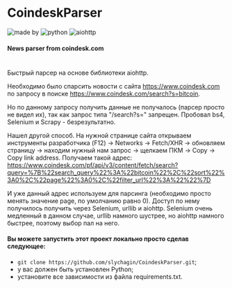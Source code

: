 # CoindeskParser
![made by](https://img.shields.io/badge/made_by-slychagin-green)
![python](https://img.shields.io/badge/python-v3.10.5-blue)
![aiohttp](https://img.shields.io/badge/aiohttp-v3.8.4-red)

#### News parser from coindesk.com
#
Быстрый парсер на основе библиотеки aiohttp.

Необходимо было спарсить новости с сайта https://www.coindesk.com
по запросу в поиске https://www.coindesk.com/search?s=bitcoin.

Но по данному запросу получить данные не получалось (парсер просто не видел их), так как запрос типа "/search?s=" запрещен.
Пробовал bs4, Selenium и Scrapy - безрезультатно.

Нашел другой способ.
На нужной странице сайта открываем инструменты разработчика (F12) -> Networks -> Fetch/XHR -> обновляем страницу ->
находим нужный нам запрос -> щелкаем ПКМ -> Copy -> Copy link address.
Получаем такой адрес:
https://www.coindesk.com/pf/api/v3/content/fetch/search?query=%7B%22search_query%22%3A%22bitcoin%22%2C%22sort%22%3A0%2C%22page%22%3A0%2C%22filter_url%22%3A%22%22%7D

И уже данный адрес используем для парсинга (необходимо просто менять значение page, по умолчанию равно 0).
Доступ по нему получилось получить через Selenium, urllib и aiohttp.
Selenium очень медленный в данном случае, urllib намного шустрее, но aiohttp намного быстрее, поэтому выбор пал на него.

#### Вы можете запустить этот проект локально просто сделав следующее:
- `git clone https://github.com/slychagin/CoindeskParser.git`;
- у вас должен быть установлен Python;
- установите все зависимости из файла requirements.txt.
